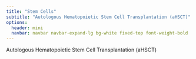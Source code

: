 ```yaml
---
title: "Stem Cells"
subtitle: "Autologous Hematopoietic Stem Cell Transplantation (aHSCT)"
options:
  header: mini
  navbar: navbar navbar-expand-lg bg-white fixed-top font-weight-bold
---
```

Autologous Hematopoietic Stem Cell Transplantation (aHSCT)

